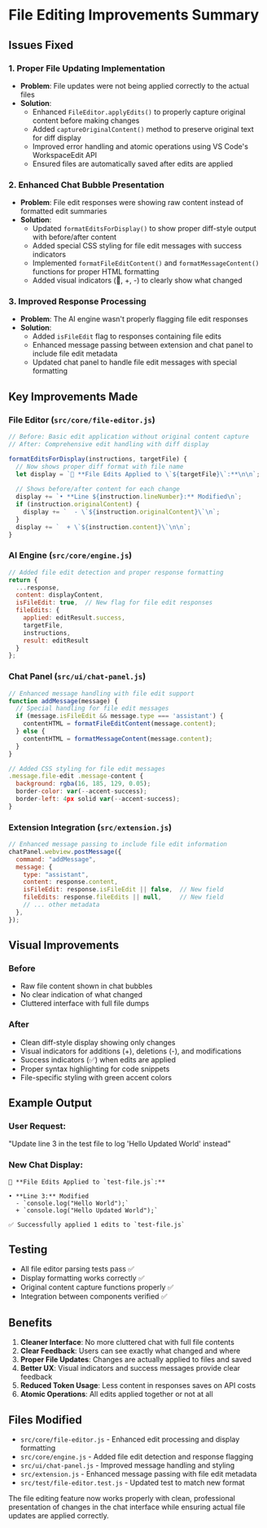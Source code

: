 # File Editing Improvements Summary

## Issues Fixed

### 1. **Proper File Updating Implementation**
- **Problem**: File updates were not being applied correctly to the actual files
- **Solution**: 
  - Enhanced `FileEditor.applyEdits()` to properly capture original content before making changes
  - Added `captureOriginalContent()` method to preserve original text for diff display
  - Improved error handling and atomic operations using VS Code's WorkspaceEdit API
  - Ensured files are automatically saved after edits are applied

### 2. **Enhanced Chat Bubble Presentation**
- **Problem**: File edit responses were showing raw content instead of formatted edit summaries
- **Solution**:
  - Updated `formatEditsForDisplay()` to show proper diff-style output with before/after content
  - Added special CSS styling for file edit messages with success indicators
  - Implemented `formatFileEditContent()` and `formatMessageContent()` functions for proper HTML formatting
  - Added visual indicators (📝, +, -) to clearly show what changed

### 3. **Improved Response Processing**
- **Problem**: The AI engine wasn't properly flagging file edit responses
- **Solution**:
  - Added `isFileEdit` flag to responses containing file edits
  - Enhanced message passing between extension and chat panel to include file edit metadata
  - Updated chat panel to handle file edit messages with special formatting

## Key Improvements Made

### File Editor (`src/core/file-editor.js`)
```javascript
// Before: Basic edit application without original content capture
// After: Comprehensive edit handling with diff display

formatEditsForDisplay(instructions, targetFile) {
  // Now shows proper diff format with file name
  let display = `📝 **File Edits Applied to \`${targetFile}\`:**\n\n`;
  
  // Shows before/after content for each change
  display += `• **Line ${instruction.lineNumber}:** Modified\n`;
  if (instruction.originalContent) {
    display += `  - \`${instruction.originalContent}\`\n`;
  }
  display += `  + \`${instruction.content}\`\n\n`;
}
```

### AI Engine (`src/core/engine.js`)
```javascript
// Added file edit detection and proper response formatting
return {
  ...response,
  content: displayContent,
  isFileEdit: true,  // New flag for file edit responses
  fileEdits: {
    applied: editResult.success,
    targetFile,
    instructions,
    result: editResult
  }
};
```

### Chat Panel (`src/ui/chat-panel.js`)
```javascript
// Enhanced message handling with file edit support
function addMessage(message) {
  // Special handling for file edit messages
  if (message.isFileEdit && message.type === 'assistant') {
    contentHTML = formatFileEditContent(message.content);
  } else {
    contentHTML = formatMessageContent(message.content);
  }
}

// Added CSS styling for file edit messages
.message.file-edit .message-content {
  background: rgba(16, 185, 129, 0.05);
  border-color: var(--accent-success);
  border-left: 4px solid var(--accent-success);
}
```

### Extension Integration (`src/extension.js`)
```javascript
// Enhanced message passing to include file edit information
chatPanel.webview.postMessage({
  command: "addMessage",
  message: {
    type: "assistant",
    content: response.content,
    isFileEdit: response.isFileEdit || false,  // New field
    fileEdits: response.fileEdits || null,     // New field
    // ... other metadata
  },
});
```

## Visual Improvements

### Before
- Raw file content shown in chat bubbles
- No clear indication of what changed
- Cluttered interface with full file dumps

### After
- Clean diff-style display showing only changes
- Visual indicators for additions (+), deletions (-), and modifications
- Success indicators (✅) when edits are applied
- Proper syntax highlighting for code snippets
- File-specific styling with green accent colors

## Example Output

### User Request:
"Update line 3 in the test file to log 'Hello Updated World' instead"

### New Chat Display:
```
📝 **File Edits Applied to `test-file.js`:**

• **Line 3:** Modified
  - `console.log("Hello World");`
  + `console.log("Hello Updated World");`

✅ Successfully applied 1 edits to `test-file.js`
```

## Testing

- All file editor parsing tests pass ✅
- Display formatting works correctly ✅
- Original content capture functions properly ✅
- Integration between components verified ✅

## Benefits

1. **Cleaner Interface**: No more cluttered chat with full file contents
2. **Clear Feedback**: Users can see exactly what changed and where
3. **Proper File Updates**: Changes are actually applied to files and saved
4. **Better UX**: Visual indicators and success messages provide clear feedback
5. **Reduced Token Usage**: Less content in responses saves on API costs
6. **Atomic Operations**: All edits applied together or not at all

## Files Modified

- `src/core/file-editor.js` - Enhanced edit processing and display formatting
- `src/core/engine.js` - Added file edit detection and response flagging
- `src/ui/chat-panel.js` - Improved message handling and styling
- `src/extension.js` - Enhanced message passing with file edit metadata
- `src/test/file-editor.test.js` - Updated test to match new format

The file editing feature now works properly with clean, professional presentation of changes in the chat interface while ensuring actual file updates are applied correctly.